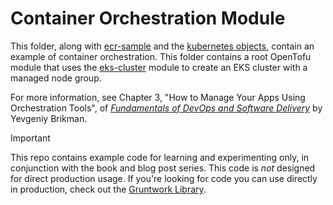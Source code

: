 # Container Orchestration Module

This folder, along with [ecr-sample](../ecr-sample) and the [kubernetes objects](../../../kubernetes), contain an 
example of container orchestration. This folder contains a root OpenTofu module that uses the 
[eks-cluster](../../modules/eks-cluster) module to create an EKS cluster with a managed node group.

For more information, see Chapter 3, "How to Manage Your Apps Using Orchestration Tools", of
[_Fundamentals of DevOps and Software Delivery_](https://www.fundamentals-of-devops.com) by Yevgeniy Brikman.

> [!IMPORTANT]  
> This repo contains example code for learning and experimenting only, in conjunction with the book and blog post
> series. This code is _not_ designed for direct production usage. If you're looking for code you can use directly in
> production, check out the [Gruntwork Library](https://www.gruntwork.io/products/library).
